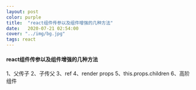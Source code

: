 ```yaml
---
layout: post
color: purple
title:  "react组件传参以及组件增强的几种方法"
date:   2020-07-21 02:54:00
cover: "../img/bg.jpg"
tags: react
---
```


#### react组件传参以及组件增强的几种方法

1、父传子
2、子传父
3、ref
4、render props
5、this.props.children
6、高阶组件